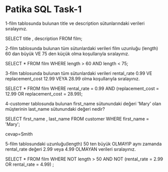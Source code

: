 # Patika SQL Task-1

1-film tablosunda bulunan title ve description sütunlarındaki verileri sıralayınız.

SELECT title , description FROM film;

2-film tablosunda bulunan tüm sütunlardaki verileri film uzunluğu (length) 60 dan büyük VE 75 den küçük olma koşullarıyla sıralayınız.

SELECT * FROM film
WHERE length > 60 AND length < 75;

3-film tablosunda bulunan tüm sütunlardaki verileri rental_rate 0.99 VE replacement_cost 12.99 VEYA 28.99 olma koşullarıyla sıralayınız.

SELECT * FROM film
WHERE rental_rate = 0.99 AND (replacement_cost = 12.99 OR replacement_cost = 28.99);

4-customer tablosunda bulunan first_name sütunundaki değeri 'Mary' olan müşterinin last_name sütunundaki değeri nedir?

SELECT first_name , last_name FROM customer
WHERE first_name = 'Mary';

cevap=Smith

5-film tablosundaki uzunluğu(length) 50 ten büyük OLMAYIP aynı zamanda rental_rate değeri 2.99 veya 4.99 OLMAYAN verileri sıralayınız.

SELECT * FROM film
WHERE NOT length > 50 AND NOT (rental_rate = 2.99 OR rental_rate = 4.99) ;






 
